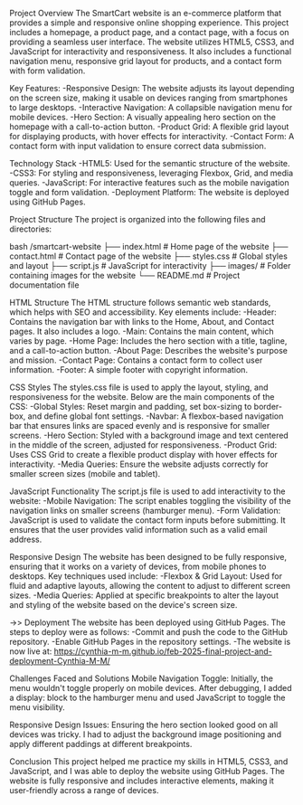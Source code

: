 Project Overview
The SmartCart website is an e-commerce platform that provides a simple and responsive online shopping experience. This project includes a homepage, a product page, and a contact page, with a focus on providing a seamless user interface. The website utilizes HTML5, CSS3, and JavaScript for interactivity and responsiveness. It also includes a functional navigation menu, responsive grid layout for products, and a contact form with form validation.

Key Features:
-Responsive Design: The website adjusts its layout depending on the screen size, making it usable on devices ranging from smartphones to large desktops.
-Interactive Navigation: A collapsible navigation menu for mobile devices.
-Hero Section: A visually appealing hero section on the homepage with a call-to-action button.
-Product Grid: A flexible grid layout for displaying products, with hover effects for interactivity.
-Contact Form: A contact form with input validation to ensure correct data submission.

Technology Stack
-HTML5: Used for the semantic structure of the website.
-CSS3: For styling and responsiveness, leveraging Flexbox, Grid, and media queries.
-JavaScript: For interactive features such as the mobile navigation toggle and form validation.
-Deployment Platform: The website is deployed using GitHub Pages.

Project Structure
The project is organized into the following files and directories:

bash
/smartcart-website
├── index.html          # Home page of the website
├── contact.html        # Contact page of the website
├── styles.css          # Global styles and layout
├── script.js           # JavaScript for interactivity
├── images/             # Folder containing images for the website
└── README.md           # Project documentation file

HTML Structure
The HTML structure follows semantic web standards, which helps with SEO and accessibility. Key elements include:
-Header: Contains the navigation bar with links to the Home, About, and Contact pages. It also includes a logo.
-Main: Contains the main content, which varies by page.
-Home Page: Includes the hero section with a title, tagline, and a call-to-action button.
-About Page: Describes the website's purpose and mission.
-Contact Page: Contains a contact form to collect user information.
-Footer: A simple footer with copyright information.

CSS Styles
The styles.css file is used to apply the layout, styling, and responsiveness for the website. Below are the main components of the CSS:
-Global Styles: Reset margin and padding, set box-sizing to border-box, and define global font settings.
-Navbar: A flexbox-based navigation bar that ensures links are spaced evenly and is responsive for smaller screens.
-Hero Section: Styled with a background image and text centered in the middle of the screen, adjusted for responsiveness.
-Product Grid: Uses CSS Grid to create a flexible product display with hover effects for interactivity.
-Media Queries: Ensure the website adjusts correctly for smaller screen sizes (mobile and tablet).

JavaScript Functionality
The script.js file is used to add interactivity to the website:
-Mobile Navigation: The script enables toggling the visibility of the navigation links on smaller screens (hamburger menu).
-Form Validation: JavaScript is used to validate the contact form inputs before submitting. It ensures that the user provides valid information such as a valid email address.

Responsive Design
The website has been designed to be fully responsive, ensuring that it works on a variety of devices, from mobile phones to desktops. Key techniques used include:
-Flexbox & Grid Layout: Used for fluid and adaptive layouts, allowing the content to adjust to different screen sizes.
-Media Queries: Applied at specific breakpoints to alter the layout and styling of the website based on the device's screen size.

->> Deployment
The website has been deployed using GitHub Pages. The steps to deploy were as follows:
   -Commit and push the code to the GitHub repository.
   -Enable GitHub Pages in the repository settings.
-The website is now live at: https://cynthia-m-m.github.io/feb-2025-final-project-and-deployment-Cynthia-M-M/

Challenges Faced and Solutions
Mobile Navigation Toggle: Initially, the menu wouldn't toggle properly on mobile devices. After debugging, I added a display: block to the hamburger menu and used JavaScript to toggle the menu visibility.

Responsive Design Issues: Ensuring the hero section looked good on all devices was tricky. I had to adjust the background image positioning and apply different paddings at different breakpoints.

Conclusion
This project helped me practice my skills in HTML5, CSS3, and JavaScript, and I was able to deploy the website using GitHub Pages. The website is fully responsive and includes interactive elements, making it user-friendly across a range of devices.

